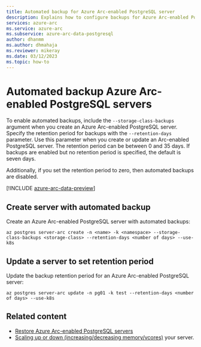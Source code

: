 ```yaml
---
title: Automated backup for Azure Arc-enabled PostgreSQL server
description: Explains how to configure backups for Azure Arc-enabled PostgreSQL server
services: azure-arc
ms.service: azure-arc
ms.subservice: azure-arc-data-postgresql
author: dhanmm
ms.author: dhmahaja
ms.reviewer: mikeray
ms.date: 03/12/2023
ms.topic: how-to
---
```


# Automated backup Azure Arc-enabled PostgreSQL servers

To enable automated backups, include the `--storage-class-backups` argument when you create an Azure Arc-enabled PostgreSQL server. Specify the retention period for backups with the `--retention-days` parameter. Use this parameter when you create or update an Arc-enabled PostgreSQL server. The retention period can be between 0 and 35 days. If backups are enabled but no retention period is specified, the default is seven days.

Additionally, if you set the retention period to zero, then automated backups are disabled. 

[!INCLUDE [azure-arc-data-preview](../../../includes/azure-arc-data-preview.md)]

## Create server with automated backup

Create an Azure Arc-enabled PostgreSQL server with automated backups: 

```azurecli
az postgres server-arc create -n <name> -k <namespace> --storage-class-backups <storage-class> --retention-days <number of days> --use-k8s 
```

## Update a server to set retention period

Update the backup retention period for an Azure Arc-enabled PostgreSQL server: 

```azurecli
az postgres server-arc update -n pg01 -k test --retention-days <number of days> --use-k8s 
```

## Related content

- [Restore Azure Arc-enabled PostgreSQL servers](restore-postgresql.md)
- [Scaling up or down (increasing/decreasing memory/vcores)](scale-up-down-postgresql-server-using-cli.md) your server.
